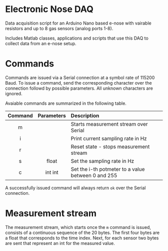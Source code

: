 # Electronic Nose DAQ
Data acquisition script for an Arduino Nano based e-nose with vairable resistors and up to 8 gas sensors (analog ports 1-8).

Includes Matlab classes, applications and scripts that use this DAQ to collect data from an e-nose setup.

# Commands
Commands are issued via a Serial connection at a symbol rate of 115200 Baud. To issue a command, send the corresponding character over the connection followd by possible parameters. All unknown characters are ignored.

Avaiable commands are summarized in the following table.

| Command | Parameters | Description                                        |
| :---:   |    :---:   |   :---                                             |
| m       |            | Starts measurement stream over Serial              |
| i       |            | Print current sampling rate in Hz                  |
| r       |            | Reset state - stops measurement stream             |
| s       |    float   | Set the sampling rate in Hz                        |
| c       |  int  int  | Set the i-th potmeter to a value between 0 and 255 |

A successfully issued command will always return `ok` over the Serial connection.

# Measurement stream
The measurement stream, which starts once the `m` command is issued, consists of a continuous sequence of the 20 bytes. The first four bytes are a float that corresponds to the time index. Next, for each sensor two bytes are sent that represent an int for the measured value.